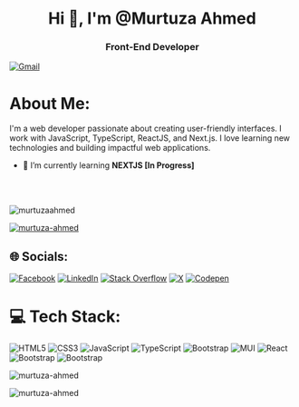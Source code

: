 <!-- # MurtuzaAhmed -->
<h1 align="center">Hi 👋, I'm @Murtuza Ahmed</h1>
<h3 align="center"> Front-End Developer </h3>

[![Gmail](https://img.shields.io/badge/-Gmail-c14438?style=flat&logo=Gmail&logoColor=white)](mailto:murtuza.programmer@gmail.com)

# About Me:
I'm a web developer passionate about creating user-friendly interfaces. I work with JavaScript, TypeScript, ReactJS, and Next.js. I love learning new technologies and building impactful web applications.

- 🌱 I’m currently learning **NEXTJS [In Progress]**
<br>
<br>
<p align="left"> 
  <img src="https://komarev.com/ghpvc/?username=murtuzaahmed&label=Profile%20views&color=0e75b6&style=flat" alt="murtuzaahmed" /> 
</p>

<p align="left"> 
  <a href="https://github.com/ryo-ma/github-profile-trophy">
    <img src="https://github-profile-trophy.vercel.app/?username=murtuza-ahmed" alt="murtuza-ahmed" />
  </a>
</p>

<!-- p align="left"> 
  <a href="https://twitter.com/murtuza ahmed" target="blank">
    <img src="https://img.shields.io/twitter/follow/murtuza ahmed?logo=twitter&style=for-the-badge" alt="murtuza-ahmed" />
  </a> 
</p -->

## 🌐 Socials:
[![Facebook](https://img.shields.io/badge/Facebook-%231877F2.svg?logo=Facebook&logoColor=white)](https://facebook.com/https://www.facebook.com/profile.php?id=100094099460529) 
[![LinkedIn](https://img.shields.io/badge/LinkedIn-%230077B5.svg?logo=linkedin&logoColor=white)](https://linkedin.com/in/https://www.linkedin.com/in/murtuza-ahmed-36012628b/)
[![Stack Overflow](https://img.shields.io/badge/-Stackoverflow-FE7A16?logo=stack-overflow&logoColor=white)](https://stackoverflow.com/users/https://stackoverflow.com/users/23172020/murtuza)
[![X](https://img.shields.io/badge/X-black.svg?logo=X&logoColor=white)](https://x.com/https://twitter.com/MurtuzaAhm87472) 
[![Codepen](https://img.shields.io/badge/Codepen-000000?style=for-the-badge&logo=codepen&logoColor=white)](https://codepen.io/https://codepen.io/Murtuza-Ahmed)

# 💻 Tech Stack:
![HTML5](https://img.shields.io/badge/html5-%23E34F26.svg?style=for-the-badge&logo=html5&logoColor=white) 
![CSS3](https://img.shields.io/badge/css3-%231572B6.svg?style=for-the-badge&logo=css3&logoColor=white) 
![JavaScript](https://img.shields.io/badge/javascript-%23323330.svg?style=for-the-badge&logo=javascript&logoColor=%23F7DF1E) 
![TypeScript](https://img.shields.io/badge/typescript-%23007ACC.svg?style=for-the-badge&logo=typescript&logoColor=white) 
![Bootstrap](https://img.shields.io/badge/bootstrap-%238511FA.svg?style=for-the-badge&logo=bootstrap&logoColor=white) 
![MUI](https://img.shields.io/badge/MUI-%230081CB.svg?style=for-the-badge&logo=mui&logoColor=white) 
![React](https://img.shields.io/badge/react-%2320232a.svg?style=for-the-badge&logo=react&logoColor=%2361DAFB) 
![Bootstrap](https://img.shields.io/badge/-Git-05122A?style=flat-square&logo=Git&color=353535)
![Bootstrap](https://img.shields.io/badge/-Visual%20Studio%20Code-05122A?style=flat-square&logo=Visual-Studio-Code&color=353535)

<p>
  <img align="center" src="https://github-readme-stats.vercel.app/api/top-langs?username=murtuza-ahmed&show_icons=true&locale=en&layout=compact" alt="murtuza-ahmed" />
</p>
<p>
  <img align="center" src="https://github-readme-streak-stats.herokuapp.com/?user=murtuza-ahmed&" alt="murtuza-ahmed" />
</p>
